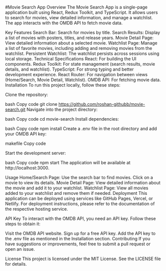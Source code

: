 #Movie Search App
Overview
The Movie Search App is a single-page application built using React, Redux Toolkit, and TypeScript. It allows users to search for movies, view detailed information, and manage a watchlist. The app interacts with the OMDB API to fetch movie data.

Key Features
Search Bar: Search for movies by title.
Search Results: Display a list of movies with posters, titles, and release years.
Movie Detail Page: View detailed information about a selected movie.
Watchlist Page: Manage a list of favorite movies, including adding and removing movies from the watchlist.
Persistent Watchlist: The watchlist persists across sessions using local storage.
Technical Specifications
React: For building the UI components.
Redux Toolkit: For state management (search results, movie details, and watchlist).
TypeScript: For strong typing and better development experience.
React Router: For navigation between views (Home/Search, Movie Detail, Watchlist).
OMDB API: For fetching movie data.
Installation
To run this project locally, follow these steps:

Clone the repository:

bash
Copy code
git clone https://github.com/roshan-githubb/movie-search.git
Navigate into the project directory:

bash
Copy code
cd movie-search
Install dependencies:

bash
Copy code
npm install
Create a .env file in the root directory and add your OMDB API key:

makefile
Copy code

Start the development server:

bash
Copy code
npm start
The application will be available at http://localhost:3000.

Usage
Home/Search Page: Use the search bar to find movies. Click on a movie to view its details.
Movie Detail Page: View detailed information about the movie and add it to your watchlist.
Watchlist Page: View all movies added to your watchlist and remove them if needed.
Deployment
This application can be deployed using services like GitHub Pages, Vercel, or Netlify. For deployment instructions, please refer to the documentation of the respective hosting service.

API Key
To interact with the OMDB API, you need an API key. Follow these steps to obtain it:

Visit the OMDB API website.
Sign up for a free API key.
Add the API key to the .env file as mentioned in the Installation section.
Contributing
If you have suggestions or improvements, feel free to submit a pull request or open an issue.

License
This project is licensed under the MIT License. See the LICENSE file for details.

